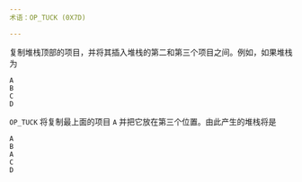 ```yaml
---
术语：OP_TUCK (0X7D)

---
```

复制堆栈顶部的项目，并将其插入堆栈的第二和第三个项目之间。例如，如果堆栈为

```text
A
B
C
D
```

`OP_TUCK` 将复制最上面的项目 `A` 并把它放在第三个位置。由此产生的堆栈将是

```text
A
B
A
C
D
```